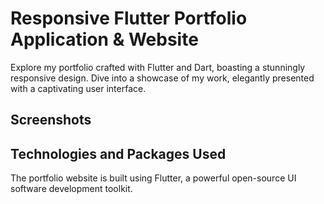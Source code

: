 # Responsive Flutter Portfolio Application & Website
Explore my portfolio crafted with Flutter and Dart, boasting a stunningly responsive design. Dive into a showcase of my work, elegantly presented with a captivating user interface.

## Screenshots


## Technologies and Packages Used

The portfolio website is built using Flutter, a powerful open-source UI software development toolkit. 

